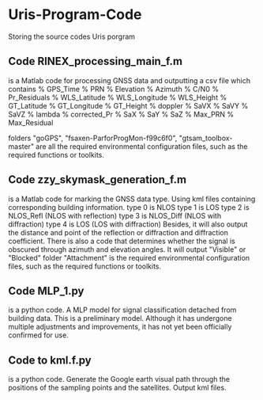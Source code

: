 # Uris-Program-Code
Storing the source codes Uris porgram

## Code RINEX_processing_main_f.m 
is a Matlab code for processing GNSS data and outputting a csv file which contains 
% GPS_Time
% PRN
% Elevation
% Azimuth
% C/N0
% Pr_Residuals
% WLS_Latitude
% WLS_Longitude
% WLS_Height
% GT_Latitude
% GT_Longitude
% GT_Height
% doppler
% SaVX
% SaVY
% SaVZ
% lambda
% corrected_Pr
% SaX
% SaY
% SaZ
% Max_PRN
% Max_Residual

folders "goGPS", "fsaxen-ParforProgMon-f99c6f0", "gtsam_toolbox-master" are all the required environmental configuration files, such as the required functions or toolkits.

## Code zzy_skymask_generation_f.m
is a Matlab code for marking the GNSS data type. Using kml files containing corresponding building information.
type 0 is NLOS
type 1 is LOS
type 2 is NLOS_Refl (NLOS with reflection)
type 3 is NLOS_Diff (NLOS with diffraction)
type 4 is LOS (LOS with diffraction)
Besides, it will also output the distance and point of the reflection or diffraction and diffraction coefficient.
There is also a code that determines whether the signal is obscured through azimuth and elevation angles. It will output "Visible" or "Blocked"
folder "Attachment" is the required environmental configuration files, such as the required functions or toolkits.

## Code MLP_1.py
is a python code. A MLP model for signal classification detached from building data.
This is a preliminary model. Although it has undergone multiple adjustments and improvements, it has not yet been officially confirmed for use.

## Code to kml.f.py
is a python code. Generate the Google earth visual path through the positions of the sampling points and the satellites. Output kml files.
